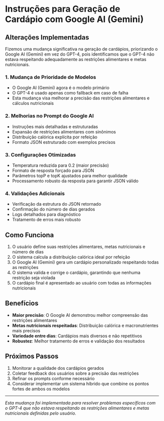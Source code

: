 # Instruções para Geração de Cardápio com Google AI (Gemini)

## Alterações Implementadas

Fizemos uma mudança significativa na geração de cardápios, priorizando o Google AI (Gemini) em vez do GPT-4, pois identificamos que o GPT-4 não estava respeitando adequadamente as restrições alimentares e metas nutricionais.

### 1. Mudança de Prioridade de Modelos
- O Google AI (Gemini) agora é o modelo primário
- O GPT-4 é usado apenas como fallback em caso de falha
- Esta mudança visa melhorar a precisão das restrições alimentares e cálculos nutricionais

### 2. Melhorias no Prompt do Google AI
- Instruções mais detalhadas e estruturadas
- Expansão de restrições alimentares com sinônimos
- Distribuição calórica explícita por refeição
- Formato JSON estruturado com exemplos precisos

### 3. Configurações Otimizadas
- Temperatura reduzida para 0.2 (maior precisão)
- Formato de resposta forçado para JSON
- Parâmetros topP e topK ajustados para melhor qualidade
- Processamento robusto da resposta para garantir JSON válido

### 4. Validações Adicionais
- Verificação da estrutura do JSON retornado
- Confirmação do número de dias gerados
- Logs detalhados para diagnóstico
- Tratamento de erros mais robusto

## Como Funciona

1. O usuário define suas restrições alimentares, metas nutricionais e número de dias
2. O sistema calcula a distribuição calórica ideal por refeição
3. O Google AI (Gemini) gera um cardápio personalizado respeitando todas as restrições
4. O sistema valida e corrige o cardápio, garantindo que nenhuma restrição seja violada
5. O cardápio final é apresentado ao usuário com todas as informações nutricionais

## Benefícios

- **Maior precisão**: O Google AI demonstrou melhor compreensão das restrições alimentares
- **Metas nutricionais respeitadas**: Distribuição calórica e macronutrientes mais precisos
- **Variedade entre dias**: Cardápios mais diversos e não repetitivos
- **Robustez**: Melhor tratamento de erros e validação dos resultados

## Próximos Passos

1. Monitorar a qualidade dos cardápios gerados
2. Coletar feedback dos usuários sobre a precisão das restrições
3. Refinar os prompts conforme necessário
4. Considerar implementar um sistema híbrido que combine os pontos fortes de ambos os modelos

---

*Esta mudança foi implementada para resolver problemas específicos com o GPT-4 que não estava respeitando as restrições alimentares e metas nutricionais definidas pelo usuário.*
